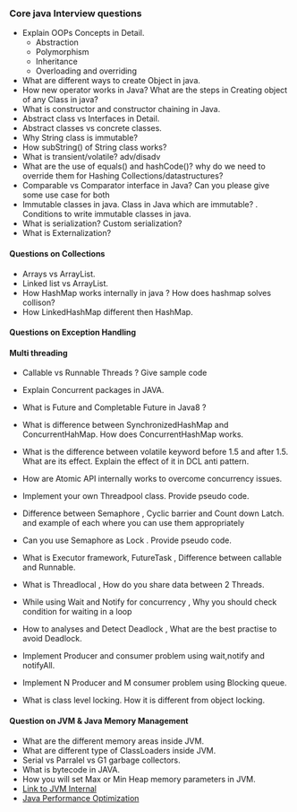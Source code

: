 ### Core java Interview questions

* Explain OOPs Concepts in Detail.
	* Abstraction 
	* Polymorphism
	* Inheritance
	* Overloading and overriding
* What are different ways to create Object in java.
* How new operator works in Java?  What are the steps in Creating object of any Class in java?
* What is constructor and constructor chaining in Java.	
* Abstract class vs Interfaces in Detail.
* Abstract classes vs concrete classes.
* Why String class is immutable?
* How subString() of String class works?
* What is transient/volatile? adv/disadv
* What are the use of equals() and hashCode()? why do we need to override them for Hashing Collections/datastructures?
* Comparable vs Comparator interface in Java? Can you please give some use case for both
* Immutable classes in java. Class in Java which are immutable? . Conditions to write immutable classes in java.
* What is serialization? Custom serialization?
* What is Externalization?

#### Questions on Collections
* Arrays vs ArrayList.
* Linked list vs ArrayList.
* How HashMap works internally in java ? How does hashmap solves collison?
* How LinkedHashMap different then HashMap.

#### Questions on Exception Handling

#### Multi threading
* Callable vs Runnable Threads ? Give sample code
* Explain Concurrent packages in JAVA.
* What is Future and Completable Future in Java8 ? 
* What is difference between SynchronizedHashMap and ConcurrentHahMap. How does ConcurrentHashMap works.
* What is the difference between volatile keyword before 1.5 and after 1.5. What are its effect. Explain the effect of it in DCL anti pattern.
* How are Atomic API internally works to overcome concurrency issues.
* Implement your own Threadpool class. Provide pseudo code.
* Difference between Semaphore , Cyclic barrier and Count down Latch. and example of each where you can use them appropriately
* Can you use Semaphore as Lock . Provide pseudo code.
* What is Executor framework, FutureTask  , Difference between callable and  Runnable.
* What is Threadlocal , How do you share data between 2 Threads.
* While using Wait and Notify for concurrency , Why you should check condition for waiting in a loop
* How to analyses and Detect Deadlock , What are the best practise to avoid Deadlock.

* Implement Producer and consumer problem using wait,notify and notifyAll.
* Implement N Producer and M consumer problem using Blocking queue.
* What is class level locking. How it is different from object locking.

#### Question on JVM & Java Memory Management

* What are the different memory areas inside JVM.
* What are different type of ClassLoaders inside JVM.
* Serial vs Parralel vs G1 garbage collectors.
* What is bytecode in JAVA.
* How you will set Max or Min Heap memory parameters in JVM.
* [Link to JVM Internal](https://www.cubrid.org/blog/understanding-jvm-internals)
* [Java Performance Optimization](java-performance-optimization.pdf)
